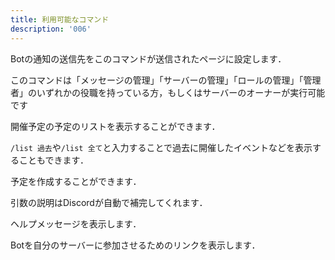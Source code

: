 ```yaml
---
title: 利用可能なコマンド
description: '006'
---
```


<command name="/init">
<div>

Botの通知の送信先をこのコマンドが送信されたページに設定します．

このコマンドは「メッセージの管理」「サーバーの管理」「ロールの管理」「管理者」のいずれかの役職を持っている方，もしくはサーバーのオーナーが実行可能です

</div>
</command>

<command name="/list">
<div>

開催予定の予定のリストを表示することができます．

`/list 過去`や`/list 全て`と入力することで過去に開催したイベントなどを表示することもできます．

</div>
</command>


<command name="/create">
<div>

予定を作成することができます．

引数の説明はDiscordが自動で補完してくれます．

</div>
</command>


<command name="/help">
<div>

ヘルプメッセージを表示します．

</div>
</command>


<command name="/invite">
<div>

Botを自分のサーバーに参加させるためのリンクを表示します．

</div>
</command>
